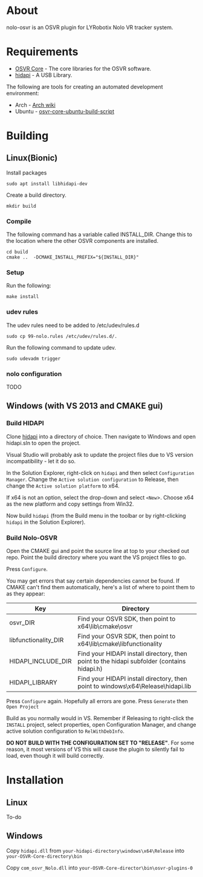 # About 
nolo-osvr is an OSVR plugin for LYRobotix Nolo VR tracker system.

# Requirements
* [OSVR Core](https://github.com/OSVR/OSVR-Core) - The core libraries for the OSVR software.
* [hidapi](https://github.com/signal11/hidapi) - A USB Library.

The following are tools for creating an automated development environment:
* Arch - [Arch wiki](https://wiki.archlinux.org/index.php/Virtual_reality#OSVR)
* Ubuntu - [osvr-core-ubuntu-build-script](https://bitbucket.org/monkygames/osvr-core-ubuntu-build-script)

# Building

## Linux(Bionic)

Install packages

```
sudo apt install libhidapi-dev
```

Create a build directory.

```
mkdir build
```

### Compile
The following command has a variable called INSTALL_DIR.  Change this to the location where the other OSVR components are installed.

```
cd build
cmake ..  -DCMAKE_INSTALL_PREFIX="${INSTALL_DIR}"
```

### Setup
Run the following:

``` make install ```

### udev rules
The udev rules need to be added to /etc/udev/rules.d

``` sudo cp 99-nolo.rules /etc/udev/rules.d/.  ```

Run the following command to update udev.

``` sudo udevadm trigger ```

### nolo configuration

TODO

## Windows (with VS 2013 and CMAKE gui)

### Build HIDAPI

Clone [hidapi](https://github.com/signal11/hidapi) into a directory of choice. Then navigate to Windows and open hidapi.sln to open the project.

Visual Studio will probably ask to update the project files due to VS version incompatibility - let it do so.

In the Solution Explorer, right-click on `hidapi` and then select `Configuration Manager`. Change the `Active solution configuration` to Release, then change the `Active solution platform` to x64.

If x64 is not an option, select the drop-down and select `<New`>. Choose x64 as the new platform and copy settings from Win32.

Now build `hidapi` (from the Build menu in the toolbar or by right-clicking `hidapi` in the Solution Explorer).

### Build Nolo-OSVR

Open the CMAKE gui and point the source line at top to your checked out repo. Point the build directory where you want the VS project files to go.

Press `Configure`.

You may get errors that say certain dependencies cannot be found. If CMAKE can't find them automatically, here's a list of where to point them to as they appear:

Key | Directory
------------ | -------------
osvr_DIR | Find your OSVR SDK, then point to x64\lib\cmake\osvr
libfunctionality_DIR | Find your OSVR SDK, then point to x64\lib\cmake\libfunctionality
HIDAPI_INCLUDE_DIR | Find your HIDAPI install directory, then point to the hidapi subfolder (contains hidapi.h)
HIDAPI_LIBRARY | Find your HIDAPI install directory, then point to windows\x64\Release\hidapi.lib


Press `Configure` again. Hopefully all errors are gone. Press `Generate` then `Open Project`

Build as you normally would in VS. Remember if Releasing to right-click the `INSTALL` project, select properties, open Configuration Manager, and change active solution configuration to `RelWithDebInfo`.

**DO NOT BUILD WITH THE CONFIGURATION SET TO "RELEASE"**. For some reason, it most versions of VS this will cause the plugin to silently fail to load, even though it will build correctly.

# Installation

## Linux

To-do

## Windows

Copy `hidapi.dll` from `your-hidapi-directory\windows\x64\Release` into `your-OSVR-Core-directory\bin`

Copy `com_osvr_Nolo.dll` into `your-OSVR-Core-director\bin\osvr-plugins-0`

